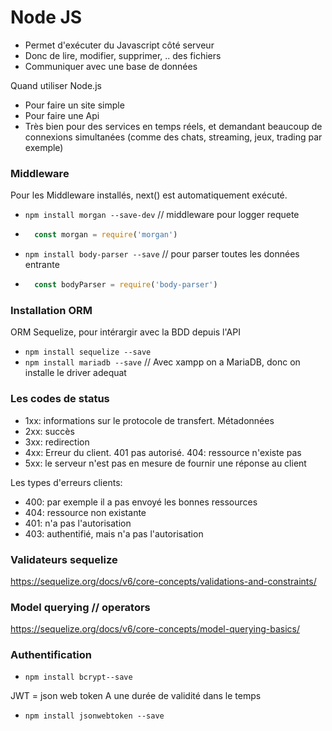 # Node JS 

- Permet d'exécuter du Javascript côté serveur
- Donc de lire, modifier, supprimer, .. des fichiers
- Communiquer avec une base de données

Quand utiliser Node.js
- Pour faire un site simple
- Pour faire une Api
- Très bien pour des services en temps réels, et demandant beaucoup de connexions simultanées (comme des chats, streaming, jeux, trading par exemple)



### Middleware

Pour les Middleware installés, next() est automatiquement exécuté.

- ```npm install morgan --save-dev``` // middleware pour logger requete
- ```js
    const morgan = require('morgan')
    ```

- ```npm install body-parser --save``` // pour parser toutes les données entrante
- ```js
    const bodyParser = require('body-parser')
    ```

### Installation ORM 

ORM Sequelize, pour intérargir avec la BDD depuis l'API

- ```npm install sequelize --save```
- ```npm install mariadb --save```  // Avec xampp on a MariaDB, donc on installe le driver adequat

### Les codes de status
- 1xx: informations sur le protocole de transfert. Métadonnées
- 2xx: succès
- 3xx: redirection 
- 4xx: Erreur du client. 401 pas autorisé. 404: ressource n'existe pas
- 5xx: le serveur n'est pas en mesure de fournir une réponse au client

Les types d'erreurs clients:
- 400: par exemple il a pas envoyé les bonnes ressources
- 404: ressource non existante
- 401: n'a pas l'autorisation 
- 403: authentifié, mais n'a pas l'autorisation 

### Validateurs sequelize

https://sequelize.org/docs/v6/core-concepts/validations-and-constraints/

### Model querying // operators

https://sequelize.org/docs/v6/core-concepts/model-querying-basics/


### Authentification

- ```npm install bcrypt--save```

JWT = json web token
A une durée de validité dans le temps

- ```npm install jsonwebtoken --save```